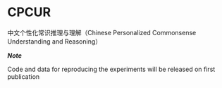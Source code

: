 # CPCUR
中文个性化常识推理与理解（Chinese Personalized Commonsense Understanding and Reasoning）

***Note***

Code and data for reproducing the experiments will be released on first publication
